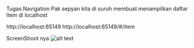 Tugas Navigation Pak sepyan
kita di suruh membuat menampilkan daftar Item di localhost

http://localhost:65149
http://localhost:65149/#/item

ScreenShoot nya
![alt text](<.idea/assets/Screenshot 2024-10-07 210629.png>)




